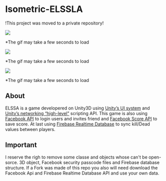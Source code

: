 # Isometric-ELSSLA

!This project was moved to a private repository!

![](https://github.com/isgustavo/Isometric-ELSSLA/blob/master/MainScene.gif)

*The gif may take a few seconds to load

![](https://github.com/isgustavo/Isometric-ELSSLA/blob/master/gameplay.gif)

*The gif may take a few seconds to load

![](https://github.com/isgustavo/Isometric-ELSSLA/blob/master/Dead.gif)

*The gif may take a few seconds to load

## About

ELSSA is a game developered on Unity3D using [Unity’s UI system](https://docs.unity3d.com/Manual/UISystem.html) and [Unity’s networking “high-level”](https://docs.unity3d.com/Manual/UNet.html) scripting API. This game is also using [Facebook API](https://developers.facebook.com) to login users and invites friend and [Facebook Score API](https://developers.facebook.com/docs/games/services/scores-achievements) to save score. At last using [Firebase Realtime Database](https://firebase.google.com/docs/database/) to sync kill/Dead values between players.

## Important

I reserve the righ to remove some classe and objects whose can't be open-sorce. 3D object, Facebook security passcode files and Firebase database structure. If a Fork was made of this repo you also will need download the Facebook Api and Firebase Realtime Database API and use your own data. 


